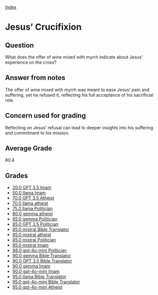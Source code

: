 
[Index](../index.md)
# Jesus’ Crucifixion
## Question
What does the offer of wine mixed with myrrh indicate about Jesus' experience on the cross?

## Answer from notes
The offer of wine mixed with myrrh was meant to ease Jesus' pain and suffering, yet he refused it, reflecting his full acceptance of his sacrificial role.

## Concern used for grading
Reflecting on Jesus' refusal can lead to deeper insights into his suffering and commitment to his mission.

## Average Grade
80.4

## Grades
 * [20.0 GPT 3.5 Imam](../answers/GPT_3.5_Imam/Jesus’_Crucifixion.md)
 * [50.0 llama Imam](../answers/llama_Imam/Jesus’_Crucifixion.md)
 * [70.0 GPT 3.5 Atheist](../answers/GPT_3.5_Atheist/Jesus’_Crucifixion.md)
 * [70.0 llama atheist](../answers/llama_atheist/Jesus’_Crucifixion.md)
 * [75.0 llama Politician](../answers/llama_Politician/Jesus’_Crucifixion.md)
 * [80.0 gemma atheist](../answers/gemma_atheist/Jesus’_Crucifixion.md)
 * [85.0 gemma Politician](../answers/gemma_Politician/Jesus’_Crucifixion.md)
 * [85.0 GPT 3.5 Politician](../answers/GPT_3.5_Politician/Jesus’_Crucifixion.md)
 * [85.0 mistral Bible Translator](../answers/mistral_Bible_Translator/Jesus’_Crucifixion.md)
 * [85.0 mistral atheist](../answers/mistral_atheist/Jesus’_Crucifixion.md)
 * [85.0 mistral Politician](../answers/mistral_Politician/Jesus’_Crucifixion.md)
 * [85.0 mistral Imam](../answers/mistral_Imam/Jesus’_Crucifixion.md)
 * [88.0 gpt-4o-mini Politician](../answers/gpt-4o-mini_Politician/Jesus’_Crucifixion.md)
 * [90.0 gemma Bible Translator](../answers/gemma_Bible_Translator/Jesus’_Crucifixion.md)
 * [90.0 GPT 3.5 Bible Translator](../answers/GPT_3.5_Bible_Translator/Jesus’_Crucifixion.md)
 * [90.0 gemma Imam](../answers/gemma_Imam/Jesus’_Crucifixion.md)
 * [90.0 gpt-4o-mini Imam](../answers/gpt-4o-mini_Imam/Jesus’_Crucifixion.md)
 * [95.0 llama Bible Translator](../answers/llama_Bible_Translator/Jesus’_Crucifixion.md)
 * [95.0 gpt-4o-mini Bible Translator](../answers/gpt-4o-mini_Bible_Translator/Jesus’_Crucifixion.md)
 * [95.0 gpt-4o-mini Atheist](../answers/gpt-4o-mini_Atheist/Jesus’_Crucifixion.md)
